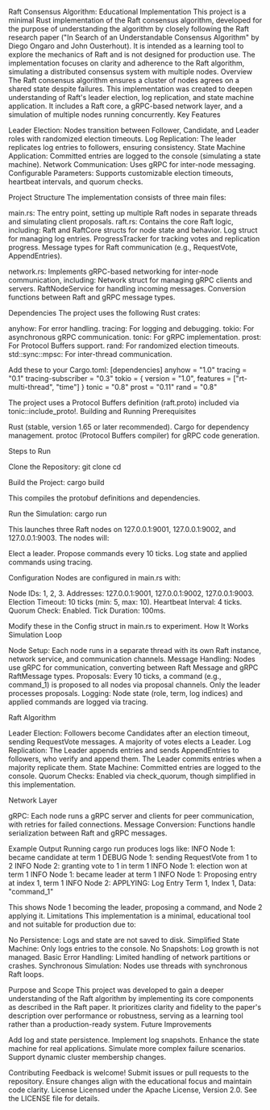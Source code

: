 Raft Consensus Algorithm: Educational Implementation
This project is a minimal Rust implementation of the Raft consensus algorithm, developed for the purpose of understanding the algorithm by closely following the Raft research paper ("In Search of an Understandable Consensus Algorithm" by Diego Ongaro and John Ousterhout). It is intended as a learning tool to explore the mechanics of Raft and is not designed for production use. The implementation focuses on clarity and adherence to the Raft algorithm, simulating a distributed consensus system with multiple nodes.
Overview
The Raft consensus algorithm ensures a cluster of nodes agrees on a shared state despite failures. This implementation was created to deepen understanding of Raft's leader election, log replication, and state machine application. It includes a Raft core, a gRPC-based network layer, and a simulation of multiple nodes running concurrently.
Key Features

Leader Election: Nodes transition between Follower, Candidate, and Leader roles with randomized election timeouts.
Log Replication: The leader replicates log entries to followers, ensuring consistency.
State Machine Application: Committed entries are logged to the console (simulating a state machine).
Network Communication: Uses gRPC for inter-node messaging.
Configurable Parameters: Supports customizable election timeouts, heartbeat intervals, and quorum checks.

Project Structure
The implementation consists of three main files:

main.rs: The entry point, setting up multiple Raft nodes in separate threads and simulating client proposals.
raft.rs: Contains the core Raft logic, including:
Raft and RaftCore structs for node state and behavior.
Log struct for managing log entries.
ProgressTracker for tracking votes and replication progress.
Message types for Raft communication (e.g., RequestVote, AppendEntries).


network.rs: Implements gRPC-based networking for inter-node communication, including:
Network struct for managing gRPC clients and servers.
RaftNodeService for handling incoming messages.
Conversion functions between Raft and gRPC message types.



Dependencies
The project uses the following Rust crates:

anyhow: For error handling.
tracing: For logging and debugging.
tokio: For asynchronous gRPC communication.
tonic: For gRPC implementation.
prost: For Protocol Buffers support.
rand: For randomized election timeouts.
std::sync::mpsc: For inter-thread communication.

Add these to your Cargo.toml:
[dependencies]
anyhow = "1.0"
tracing = "0.1"
tracing-subscriber = "0.3"
tokio = { version = "1.0", features = ["rt-multi-thread", "time"] }
tonic = "0.8"
prost = "0.11"
rand = "0.8"

The project uses a Protocol Buffers definition (raft.proto) included via tonic::include_proto!.
Building and Running
Prerequisites

Rust (stable, version 1.65 or later recommended).
Cargo for dependency management.
protoc (Protocol Buffers compiler) for gRPC code generation.

Steps to Run

Clone the Repository:
git clone <repository-url>
cd <repository-directory>


Build the Project:
cargo build

This compiles the protobuf definitions and dependencies.

Run the Simulation:
cargo run

This launches three Raft nodes on 127.0.0.1:9001, 127.0.0.1:9002, and 127.0.0.1:9003. The nodes will:

Elect a leader.
Propose commands every 10 ticks.
Log state and applied commands using tracing.



Configuration
Nodes are configured in main.rs with:

Node IDs: 1, 2, 3.
Addresses: 127.0.0.1:9001, 127.0.0.1:9002, 127.0.0.1:9003.
Election Timeout: 10 ticks (min: 5, max: 10).
Heartbeat Interval: 4 ticks.
Quorum Check: Enabled.
Tick Duration: 100ms.

Modify these in the Config struct in main.rs to experiment.
How It Works
Simulation Loop

Node Setup: Each node runs in a separate thread with its own Raft instance, network service, and communication channels.
Message Handling: Nodes use gRPC for communication, converting between Raft Message and gRPC RaftMessage types.
Proposals: Every 10 ticks, a command (e.g., command_1) is proposed to all nodes via proposal channels. Only the leader processes proposals.
Logging: Node state (role, term, log indices) and applied commands are logged via tracing.

Raft Algorithm

Leader Election: Followers become Candidates after an election timeout, sending RequestVote messages. A majority of votes elects a Leader.
Log Replication: The Leader appends entries and sends AppendEntries to followers, who verify and append them. The Leader commits entries when a majority replicate them.
State Machine: Committed entries are logged to the console.
Quorum Checks: Enabled via check_quorum, though simplified in this implementation.

Network Layer

gRPC: Each node runs a gRPC server and clients for peer communication, with retries for failed connections.
Message Conversion: Functions handle serialization between Raft and gRPC messages.

Example Output
Running cargo run produces logs like:
INFO  Node 1: became candidate at term 1
DEBUG Node 1: sending RequestVote from 1 to 2
INFO  Node 2: granting vote to 1 in term 1
INFO  Node 1: election won at term 1
INFO  Node 1: became leader at term 1
INFO  Node 1: Proposing entry at index 1, term 1
INFO  Node 2: APPLYING: Log Entry Term 1, Index 1, Data: "command_1"

This shows Node 1 becoming the leader, proposing a command, and Node 2 applying it.
Limitations
This implementation is a minimal, educational tool and not suitable for production due to:

No Persistence: Logs and state are not saved to disk.
Simplified State Machine: Only logs entries to the console.
No Snapshots: Log growth is not managed.
Basic Error Handling: Limited handling of network partitions or crashes.
Synchronous Simulation: Nodes use threads with synchronous Raft loops.

Purpose and Scope
This project was developed to gain a deeper understanding of the Raft algorithm by implementing its core components as described in the Raft paper. It prioritizes clarity and fidelity to the paper's description over performance or robustness, serving as a learning tool rather than a production-ready system.
Future Improvements

Add log and state persistence.
Implement log snapshots.
Enhance the state machine for real applications.
Simulate more complex failure scenarios.
Support dynamic cluster membership changes.

Contributing
Feedback is welcome! Submit issues or pull requests to the repository. Ensure changes align with the educational focus and maintain code clarity.
License
Licensed under the Apache License, Version 2.0. See the LICENSE file for details.
